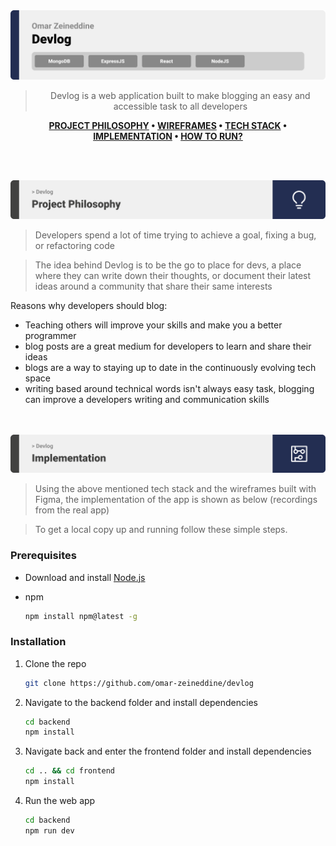 <img src="./readme/title1.svg"/>

<div align="center">

> Devlog is a web application built to make blogging an easy and accessible task to all developers

**[PROJECT PHILOSOPHY](#philosophy) • [WIREFRAMES](#wireframes) • [TECH STACK](#tech) • [IMPLEMENTATION](#implementation) • [HOW TO RUN?](#install)**

</div>

<br><br>

<img src="./readme/title2.svg" id='philosophy'/>

> Developers spend a lot of time trying to achieve a goal, fixing a bug, or refactoring code

> The idea behind Devlog is to be the go to place for devs, a place where they can write down their thoughts, or document their latest ideas around a community that share their same interests

Reasons why developers should blog:

- Teaching others will improve your skills and make you a better programmer
- blog posts are a great medium for developers to learn and share their ideas
- blogs are a way to staying up to date in the continuously evolving tech space
- writing based around technical words isn't always easy task, blogging can improve a developers writing and communication skills

<br><br>
<img src="./readme/title5.svg" id='implementation'/>

> Using the above mentioned tech stack and the wireframes built with Figma, the implementation of the app is shown as below (recordings from the real app)

> To get a local copy up and running follow these simple steps.

### Prerequisites

- Download and install [Node.js](https://nodejs.org/en/)

- npm
  ```sh
  npm install npm@latest -g
  ```

### Installation

1. Clone the repo
   ```sh
   git clone https://github.com/omar-zeineddine/devlog
   ```
2. Navigate to the backend folder and install dependencies
   ```sh
   cd backend
   npm install
   ```
3. Navigate back and enter the frontend folder and install dependencies

   ```sh
   cd .. && cd frontend
   npm install
   ```

4. Run the web app
   ```sh
   cd backend
   npm run dev
   ```
